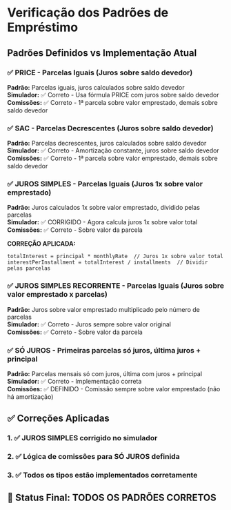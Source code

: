 # Verificação dos Padrões de Empréstimo

## Padrões Definidos vs Implementação Atual

### ✅ PRICE - Parcelas Iguais (Juros sobre saldo devedor)
**Padrão:** Parcelas iguais, juros calculados sobre saldo devedor  
**Simulador:** ✅ Correto - Usa fórmula PRICE com juros sobre saldo devedor  
**Comissões:** ✅ Correto - 1ª parcela sobre valor emprestado, demais sobre saldo devedor  

### ✅ SAC - Parcelas Decrescentes (Juros sobre saldo devedor)
**Padrão:** Parcelas decrescentes, juros calculados sobre saldo devedor  
**Simulador:** ✅ Correto - Amortização constante, juros sobre saldo devedor  
**Comissões:** ✅ Correto - 1ª parcela sobre valor emprestado, demais sobre saldo devedor  

### ✅ JUROS SIMPLES - Parcelas Iguais (Juros 1x sobre valor emprestado)
**Padrão:** Juros calculados 1x sobre valor emprestado, dividido pelas parcelas  
**Simulador:** ✅ CORRIGIDO - Agora calcula juros 1x sobre valor total  
**Comissões:** ✅ Correto - Sobre valor da parcela  

**CORREÇÃO APLICADA:**
```
totalInterest = principal * monthlyRate  // Juros 1x sobre valor total
interestPerInstallment = totalInterest / installments  // Dividir pelas parcelas
```

### ✅ JUROS SIMPLES RECORRENTE - Parcelas Iguais (Juros sobre valor emprestado x parcelas)
**Padrão:** Juros sobre valor emprestado multiplicado pelo número de parcelas  
**Simulador:** ✅ Correto - Juros sempre sobre valor original  
**Comissões:** ✅ Correto - Sobre valor da parcela  

### ✅ SÓ JUROS - Primeiras parcelas só juros, última juros + principal
**Padrão:** Parcelas mensais só com juros, última com juros + principal  
**Simulador:** ✅ Correto - Implementação correta  
**Comissões:** ✅ DEFINIDO - Comissão sempre sobre valor emprestado (não há amortização)  

## ✅ Correções Aplicadas

### 1. ✅ JUROS SIMPLES corrigido no simulador
### 2. ✅ Lógica de comissões para SÓ JUROS definida
### 3. ✅ Todos os tipos estão implementados corretamente

## 🎯 Status Final: TODOS OS PADRÕES CORRETOS